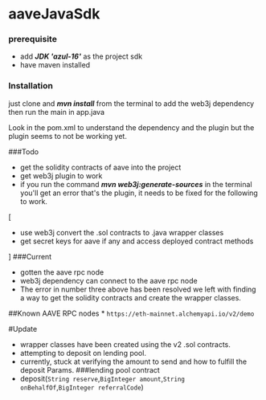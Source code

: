 # aaveJavaSdk


### prerequisite
* add ***JDK 'azul-16'***  as the project sdk
* have maven installed
### Installation
just clone and ***mvn install*** from the terminal to add the web3j dependency then run the main in app.java

Look in the pom.xml to understand the dependency and the plugin but the plugin seems to not be working yet.


###Todo
* get the solidity contracts of aave into the project
* get web3j plugin to work
* if you run the command ***mvn web3j:generate-sources*** in the terminal you'll get an error that's the plugin, it needs to be fixed for the following to work.

[
* use web3j convert the .sol contracts to .java wrapper classes
* get secret keys for aave if any and access deployed contract methods

]
###Current
* gotten the aave rpc node
* web3j dependency can connect to the aave rpc node
* The error in number three above has been resolved we left with finding a way to get the solidity contracts and create the wrapper classes.

##Known AAVE RPC nodes
*
``https://eth-mainnet.alchemyapi.io/v2/demo``

#Update
* wrapper classes have been created using the v2 .sol contracts.
* attempting to deposit on lending pool.
* currently, stuck at verifying the amount to send and how to fulfill the deposit Params.
###lending pool contract
* deposit(``String reserve``,``BigInteger amount``,``String onBehalfOf``,``BigInteger referralCode``)